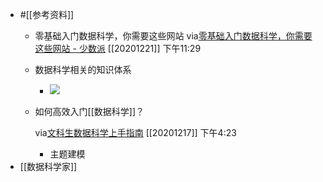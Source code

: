 - #[[参考资料]]
    - 零基础入门数据科学，你需要这些网站
      via[零基础入门数据科学，你需要这些网站 - 少数派](https://sspai.com/post/53908)
      [[20201221]] 下午11:29
    - 数据科学相关的知识体系
        - ![](https://firebasestorage.googleapis.com/v0/b/firescript-577a2.appspot.com/o/imgs%2Fapp%2Fxinyiheng%2FBiO4saBm72.png?alt=media&token=3a3730bf-e50c-4471-902d-579efe58f051)
    - 如何高效入门[[数据科学]]？
      
      via[文科生数据科学上手指南](https://bookdown.org/wshuyi/dive-into-data-science-practically/chap-intro.html#dive-into-data-science-effectively)
      [[20201217]] 下午4:23
        - 主题建模
- [[数据科学家]]
